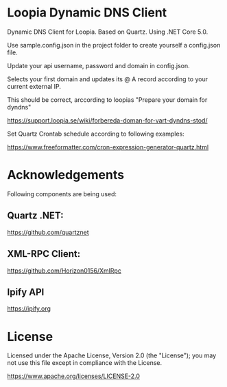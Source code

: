 # Loopia Dynamic DNS Client
Dynamic DNS Client for Loopia.
Based on Quartz. Using .NET Core 5.0.
 
 
Use sample.config.json in the project folder to create yourself a config.json file.

Update your api username, password and domain in config.json.
 
 
 
Selects your first domain and updates its @ A record according to your current external IP.

This should be correct, arccording to loopias "Prepare your domain for dyndns"

https://support.loopia.se/wiki/forbereda-doman-for-vart-dyndns-stod/

Set Quartz Crontab schedule according to following examples:

https://www.freeformatter.com/cron-expression-generator-quartz.html

# Acknowledgements
Following components are being used:

## Quartz .NET:
https://github.com/quartznet

## XML-RPC Client:
https://github.com/Horizon0156/XmlRpc

## Ipify API
https://ipify.org


# License

Licensed under the Apache License, Version 2.0 (the "License"); you may not use this file except in compliance with the License.

https://www.apache.org/licenses/LICENSE-2.0
